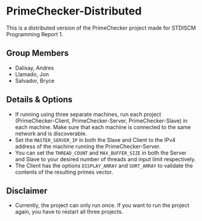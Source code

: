 # PrimeChecker-Distributed

This is a distributed version of the PrimeChecker project made for STDISCM Programming Report 1.

## Group Members
- Dalisay, Andres
- Llamado, Jon
- Salvador, Bryce

## Details & Options
- If running using three separate machines, run each project (PrimeChecker-Client, PrimeChecker-Server, PrimeChecker-Slave) in each machine. Make sure that each machine is connected to the same network and is discoverable.
- Set the `MASTER_SERVER_IP` in both the Slave and Client to the IPv4 address of the machine running the PrimeChecker-Server.
- You can set the `THREAD_COUNT` and `MAX_BUFFER_SIZE` in both the Server and Slave to your desired number of threads and input limit respectively.
- The Client has the options `DISPLAY_ARRAY` and `SORT_ARRAY` to validate the contents of the resulting primes vector.

## Disclaimer
- Currently, the project can only run once. If you want to run the project again, you have to restart all three projects.
